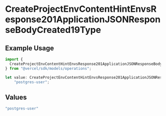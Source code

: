 # CreateProjectEnvContentHintEnvsResponse201ApplicationJSONResponseBodyCreated19Type

## Example Usage

```typescript
import {
  CreateProjectEnvContentHintEnvsResponse201ApplicationJSONResponseBodyCreated19Type,
} from "@vercel/sdk/models/operations";

let value: CreateProjectEnvContentHintEnvsResponse201ApplicationJSONResponseBodyCreated19Type =
    "postgres-user";
```

## Values

```typescript
"postgres-user"
```